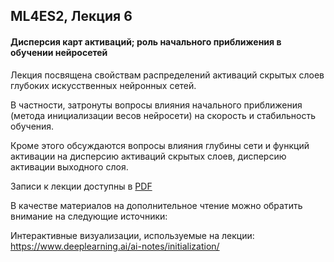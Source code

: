 ## ML4ES2, Лекция 6

#### Дисперсия карт активаций; роль начального приближения в обучении нейросетей



Лекция посвящена свойствам распределений активаций скрытых слоев глубоких искусственных нейронных сетей.

В частности, затронуты вопросы влияния начального приближения (метода инициализации весов нейросети) на скорость и стабильность обучения.

Кроме этого обсуждаются вопросы влияния глубины сети и функций активации на дисперсию активаций скрытых слоев, дисперсию активации выходного слоя.



Записи к лекции доступны в [PDF](https://github.com/MKrinitskiy/ML4ES2-F2021-S2022/blob/main/Lect06/ML4ES2-2021-11-09-Lect06-notes.pdf)



В качестве материалов на дополнительное чтение можно обратить внимание на следующие источники:

Интерактивные визуализации, используемые на лекции: https://www.deeplearning.ai/ai-notes/initialization/

